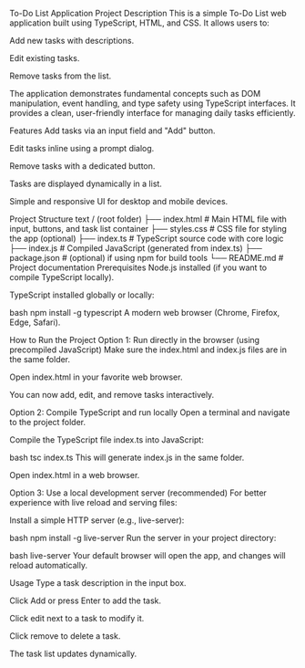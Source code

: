To-Do List Application
Project Description
This is a simple To-Do List web application built using TypeScript, HTML, and CSS. It allows users to:

Add new tasks with descriptions.

Edit existing tasks.

Remove tasks from the list.

The application demonstrates fundamental concepts such as DOM manipulation, event handling, and type safety using TypeScript interfaces. It provides a clean, user-friendly interface for managing daily tasks efficiently.

Features
Add tasks via an input field and "Add" button.

Edit tasks inline using a prompt dialog.

Remove tasks with a dedicated button.

Tasks are displayed dynamically in a list.

Simple and responsive UI for desktop and mobile devices.

Project Structure
text
/ (root folder)
├── index.html          # Main HTML file with input, buttons, and task list container
├── styles.css          # CSS file for styling the app (optional)
├── index.ts            # TypeScript source code with core logic
├── index.js            # Compiled JavaScript (generated from index.ts)
├── package.json        # (optional) if using npm for build tools
└── README.md           # Project documentation
Prerequisites
Node.js installed (if you want to compile TypeScript locally).

TypeScript installed globally or locally:

bash
npm install -g typescript
A modern web browser (Chrome, Firefox, Edge, Safari).

How to Run the Project
Option 1: Run directly in the browser (using precompiled JavaScript)
Make sure the index.html and index.js files are in the same folder.

Open index.html in your favorite web browser.

You can now add, edit, and remove tasks interactively.

Option 2: Compile TypeScript and run locally
Open a terminal and navigate to the project folder.

Compile the TypeScript file index.ts into JavaScript:

bash
tsc index.ts
This will generate index.js in the same folder.

Open index.html in a web browser.

Option 3: Use a local development server (recommended)
For better experience with live reload and serving files:

Install a simple HTTP server (e.g., live-server):

bash
npm install -g live-server
Run the server in your project directory:

bash
live-server
Your default browser will open the app, and changes will reload automatically.

Usage
Type a task description in the input box.

Click Add or press Enter to add the task.

Click edit next to a task to modify it.

Click remove to delete a task.

The task list updates dynamically.
